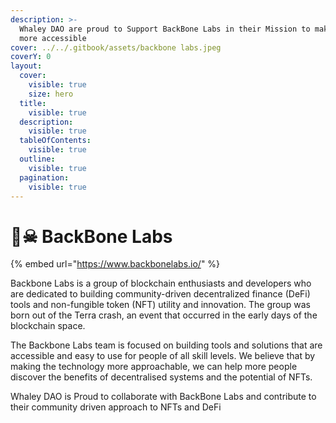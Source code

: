 ```yaml
---
description: >-
  Whaley DAO are proud to Support BackBone Labs in their Mission to make DeFi
  more accessible
cover: ../../.gitbook/assets/backbone labs.jpeg
coverY: 0
layout:
  cover:
    visible: true
    size: hero
  title:
    visible: true
  description:
    visible: true
  tableOfContents:
    visible: true
  outline:
    visible: true
  pagination:
    visible: true
---
```


# 🏴☠ BackBone Labs

{% embed url="https://www.backbonelabs.io/" %}

Backbone Labs is a group of blockchain enthusiasts and developers who are dedicated to building community-driven decentralized finance (DeFi) tools and non-fungible token (NFT) utility and innovation. The group was born out of the Terra crash, an event that occurred in the early days of the blockchain space.

The Backbone Labs team is focused on building tools and solutions that are accessible and easy to use for people of all skill levels. We believe that by making the technology more approachable, we can help more people discover the benefits of decentralised systems and the potential of NFTs.

Whaley DAO is Proud to collaborate with BackBone Labs and contribute to their community driven approach to NFTs and DeFi
